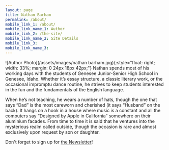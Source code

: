 ```yaml
---
layout: page
title: Nathan Barham
permalink: /about/
mobile_link_1: /about/
mobile_link_name_1: Author
mobile_link_2: /the-site/
mobile_link_name_2: Site Details
mobile_link_3: 
mobile_link_name_3: 
---
```


![Author Photo](/assets/images/nathan barham.jpg){:style="float: right; width: 33%; margin: 0 24px 18px 42px;"}
Nathan spends most of his working days with the students of Genesee Junior-Senior High School in Genesee, Idaho. Whether it’s essay structure, a classic literary work, or the occasional impromptu dance routine, he strives to keep students interested in the fun and the fundamentals of the English language.

When he’s not teaching, he wears a number of hats, though the one that says “Dad” is the most careworn and cherished (it says “Husband” on the back). It hangs on a hook in a house where music is a constant and all the computers say “Designed by Apple in California” somewhere on their aluminium facades. From time to time it is said that he ventures into the mysterious realm called outside, though the occasion is rare and almost exclusively upon request by son or daughter.

Don't forget to sign up for [the Newsletter][1]!

[1]:	/newsletter/

